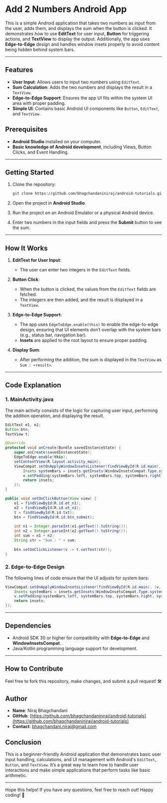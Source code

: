 # Add 2 Numbers Android App

This is a simple Android application that takes two numbers as input from the user, adds them, and displays the sum when the button is clicked. It demonstrates how to use **EditText** for user input, **Button** for triggering actions, and **TextView** to display the output. Additionally, the app uses **Edge-to-Edge** design and handles window insets properly to avoid content being hidden behind system bars.

---

## Features

- **User Input**: Allows users to input two numbers using `EditText`.
- **Sum Calculation**: Adds the two numbers and displays the result in a `TextView`.
- **Edge-to-Edge Support**: Ensures the app UI fits within the system UI area with proper padding.
- **Simple UI**: Contains basic Android UI components like `Button`, `EditText`, and `TextView`.

## Prerequisites

- **Android Studio** installed on your computer.
- **Basic knowledge of Android development**, including Views, Button Clicks, and Event Handling.

---

## Getting Started

1. Clone the repository:

   ```bash
   git clone https://github.com/bhagchandaniniraj/android-tutorials.git
   ```

2. Open the project in **Android Studio**.

3. Run the project on an Android Emulator or a physical Android device.

4. Enter two numbers in the input fields and press the **Submit** button to see the sum.

---

## How It Works

1. **EditText for User Input**: 
    - The user can enter two integers in the `EditText` fields.
  
2. **Button Click**: 
    - When the button is clicked, the values from the `EditText` fields are fetched.
    - The integers are then added, and the result is displayed in a `TextView`.

3. **Edge-to-Edge Support**:
    - The app uses `EdgeToEdge.enable(this)` to enable the edge-to-edge design, ensuring that UI elements don’t overlap with the system bars (e.g., status bar, navigation bar).
    - **Insets** are applied to the root layout to ensure proper padding.

4. **Display Sum**:
    - After performing the addition, the sum is displayed in the `TextView` as `Sum : <result>`.

---

## Code Explanation

### 1. MainActivity.java

The main activity consists of the logic for capturing user input, performing the addition operation, and displaying the result.

```java
EditText e1, e2;
Button btn;
TextView t;

@Override
protected void onCreate(Bundle savedInstanceState) {
    super.onCreate(savedInstanceState);
    EdgeToEdge.enable(this);
    setContentView(R.layout.activity_main);
    ViewCompat.setOnApplyWindowInsetsListener(findViewById(R.id.main), (v, insets) -> {
        Insets systemBars = insets.getInsets(WindowInsetsCompat.Type.systemBars());
        v.setPadding(systemBars.left, systemBars.top, systemBars.right, systemBars.bottom);
        return insets;
    });
}

public void setOnClickButton(View view) {
    e1 = findViewById(R.id.et_n1);
    e2 = findViewById(R.id.et_n2);
    t = findViewById(R.id.txt);
    btn = findViewById(R.id.btn_submit);
    
    int n1 = Integer.parseInt(e1.getText().toString());
    int n2 = Integer.parseInt(e2.getText().toString());
    int sum = n1 + n2;
    String str = "Sum : " + sum;
    
    btn.setOnClickListener(v -> t.setText(str));
}
```

### 2. Edge-to-Edge Design

The following lines of code ensure that the UI adjusts for system bars:

```java
ViewCompat.setOnApplyWindowInsetsListener(findViewById(R.id.main), (v, insets) -> {
    Insets systemBars = insets.getInsets(WindowInsetsCompat.Type.systemBars());
    v.setPadding(systemBars.left, systemBars.top, systemBars.right, systemBars.bottom);
    return insets;
});
```

---

## Dependencies

- Android SDK 30 or higher for compatibility with **Edge-to-Edge** and **WindowInsetsCompat**.
- Java/Kotlin programming language support for development.
  
---

## How to Contribute

Feel free to fork this repository, make changes, and submit a pull request! 🛠️

## Author

- **Name**: Niraj Bhagchandani
- **GitHub**: [https://github.com/bhagchandaniniraj/android-tutorials](https://github.com/bhagchandaniniraj/android-tutorials)
- **Contact**: [bhagchandani.niraj@gmail.com](mailto:bhagchandani.niraj@gmail.com)


## Conclusion

This is a beginner-friendly Android application that demonstrates basic user input handling, calculations, and UI management with Android's `EditText`, `Button`, and `TextView`. It’s a great way to learn how to handle user interactions and make simple applications that perform tasks like basic arithmetic.

---

Hope this helps! If you have any questions, feel free to reach out! Happy coding! 🎉
